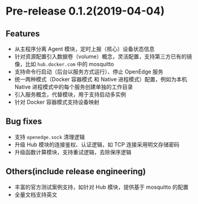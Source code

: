 # Pre-release 0.1.2(2019-04-04)

## Features

- 从主程序分离 Agent 模块，定时上报（核心）设备状态信息
- 针对资源配置引入数据卷（volume）概念，灵活配置，支持第三方已有的镜像，比如 `hub.docker.com` 中的 mosquitto
- 支持命令行启动（后台以服务方式运行）、停止 OpenEdge 服务
- 统一两种模式（Docker 容器模式 和 Native 进程模式）配置，例如为本机 Native 进程模式中的每个服务创建单独的工作目录
- 引入服务概念，代替模块，用于支持启动多实例
- 针对 Docker 容器模式支持设备映射

## Bug fixes

- 支持 `openedge.sock` 清理逻辑
- 升级 Hub 模块的连接鉴权、认证逻辑，如 TCP 连接采用明文存储密码
- 升级函数计算模块，支持重试逻辑，去除保序逻辑

## Others(include release engineering)

- 丰富的官方测试案例支持，如针对 Hub 模块，提供基于 mosquitto 的配置
- 全量文档支持英文